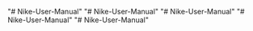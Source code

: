 "# Nike-User-Manual" 
"# Nike-User-Manual" 
"# Nike-User-Manual" 
"# Nike-User-Manual" 
"# Nike-User-Manual" 
